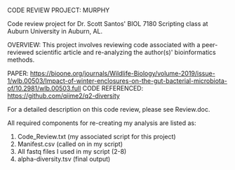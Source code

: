 CODE REVIEW PROJECT: MURPHY

Code review project for Dr. Scott Santos' BIOL 7180 Scripting class at Auburn University in Auburn, AL.

OVERVIEW: This project involves reviewing code associated with a peer-reviewed scientific article and re-analyzing the author(s)' bioinformatics methods.

PAPER: https://bioone.org/journals/Wildlife-Biology/volume-2019/issue-1/wlb.00503/Impact-of-winter-enclosures-on-the-gut-bacterial-microbiota-of/10.2981/wlb.00503.full
CODE REFERENCED: https://github.com/qiime2/q2-diversity

For a detailed description on this code review, please see Review.doc.

All required components for re-creating my analysis are listed as:
1) Code_Review.txt (my associated script for this project)
2) Manifest.csv (called on in my script)
3) All fastq files I used in my script (2-8)
4) alpha-diversity.tsv (final output)
